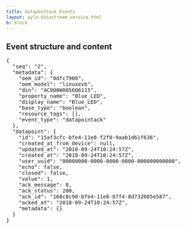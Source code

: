 ```yaml
---
title: datapointack Events
layout: ayla-datastream-service.html
b: block
---
```


## Event structure and content

<pre>
{
  "seq": "2",
  "metadata": {
    "oem_id": "0dfc7900",
    "oem_model": "linuxevb",
    "dsn": "AC000W005606115",
    "property_name": "Blue_LED",
    "display_name": "Blue_LED",
    "base_type": "boolean",
    "resource_tags": [],
    "event_type": "datapointack"
  },
  "datapoint": {
    "id": "15af3cfc-bfe4-11e8-f2f0-9aab1d61f636",
    "created_at_from_device": null,
    "updated_at": "2018-09-24T10:24:57Z",
    "created_at": "2018-09-24T10:24:57Z",
    "user_uuid": "00000000-0000-0000-0000-000000000000",
    "echo": false,
    "closed": false,
    "value": 1,
    "ack_message": 0,
    "ack_status": 200,
    "ack_id": "160c8c90-bfe4-11e8-87f4-8d732085e587",
    "acked_at": "2018-09-24T10:24:57Z",
    "metadata": {}
  }
}
</pre>

